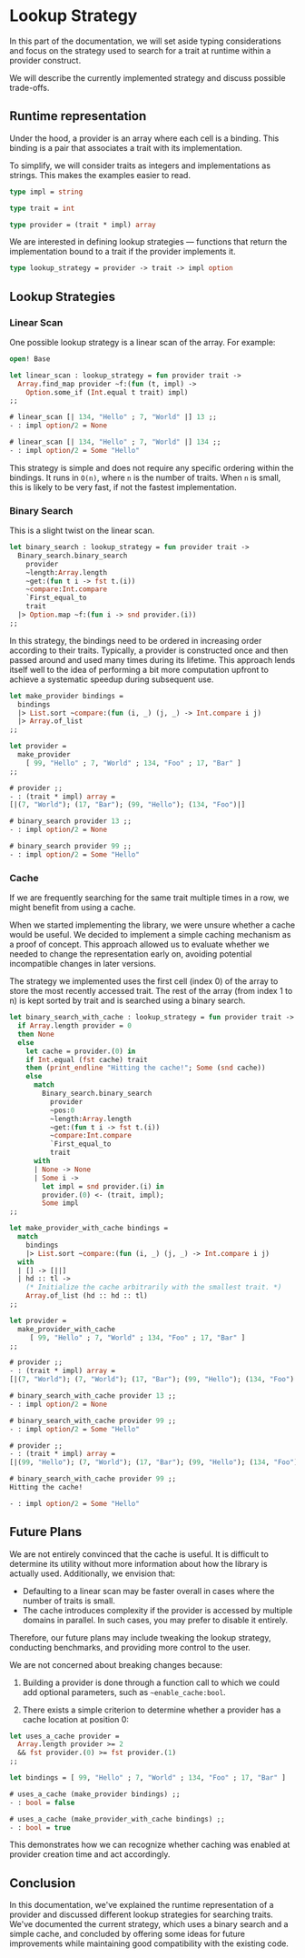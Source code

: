 # Lookup Strategy

In this part of the documentation, we will set aside typing considerations and focus on the strategy used to search for a trait at runtime within a provider construct.

We will describe the currently implemented strategy and discuss possible trade-offs.

## Runtime representation

Under the hood, a provider is an array where each cell is a binding. This binding is a pair that associates a trait with its implementation.

To simplify, we will consider traits as integers and implementations as strings. This makes the examples easier to read.

```ocaml
type impl = string

type trait = int

type provider = (trait * impl) array
```

We are interested in defining lookup strategies — functions that return the implementation bound to a trait if the provider implements it.

```ocaml
type lookup_strategy = provider -> trait -> impl option
```

## Lookup Strategies

### Linear Scan

One possible lookup strategy is a linear scan of the array. For example:

```ocaml
open! Base

let linear_scan : lookup_strategy = fun provider trait ->
  Array.find_map provider ~f:(fun (t, impl) ->
    Option.some_if (Int.equal t trait) impl)
;;
```

```ocaml
# linear_scan [| 134, "Hello" ; 7, "World" |] 13 ;;
- : impl option/2 = None

# linear_scan [| 134, "Hello" ; 7, "World" |] 134 ;;
- : impl option/2 = Some "Hello"
```

This strategy is simple and does not require any specific ordering within the bindings. It runs in `O(n)`, where `n` is the number of traits. When `n` is small, this is likely to be very fast, if not the fastest implementation.

### Binary Search

This is a slight twist on the linear scan.

```ocaml
let binary_search : lookup_strategy = fun provider trait ->
  Binary_search.binary_search
    provider
    ~length:Array.length
    ~get:(fun t i -> fst t.(i))
    ~compare:Int.compare
    `First_equal_to
    trait
  |> Option.map ~f:(fun i -> snd provider.(i))
;;
```

In this strategy, the bindings need to be ordered in increasing order according to their traits. Typically, a provider is constructed once and then passed around and used many times during its lifetime. This approach lends itself well to the idea of performing a bit more computation upfront to achieve a systematic speedup during subsequent use.

```ocaml
let make_provider bindings =
  bindings
  |> List.sort ~compare:(fun (i, _) (j, _) -> Int.compare i j)
  |> Array.of_list
;;

let provider =
  make_provider
    [ 99, "Hello" ; 7, "World" ; 134, "Foo" ; 17, "Bar" ]
;;
```
```ocaml
# provider ;;
- : (trait * impl) array =
[|(7, "World"); (17, "Bar"); (99, "Hello"); (134, "Foo")|]

# binary_search provider 13 ;;
- : impl option/2 = None

# binary_search provider 99 ;;
- : impl option/2 = Some "Hello"
```

### Cache

If we are frequently searching for the same trait multiple times in a row, we might benefit from using a cache.

When we started implementing the library, we were unsure whether a cache would be useful. We decided to implement a simple caching mechanism as a proof of concept. This approach allowed us to evaluate whether we needed to change the representation early on, avoiding potential incompatible changes in later versions.

The strategy we implemented uses the first cell (index 0) of the array to store the most recently accessed trait. The rest of the array (from index 1 to n) is kept sorted by trait and is searched using a binary search.

```ocaml
let binary_search_with_cache : lookup_strategy = fun provider trait ->
  if Array.length provider = 0
  then None
  else
    let cache = provider.(0) in
    if Int.equal (fst cache) trait
    then (print_endline "Hitting the cache!"; Some (snd cache))
    else
      match
        Binary_search.binary_search
          provider
          ~pos:0
          ~length:Array.length
          ~get:(fun t i -> fst t.(i))
          ~compare:Int.compare
          `First_equal_to
          trait
      with
      | None -> None
      | Some i ->
        let impl = snd provider.(i) in
        provider.(0) <- (trait, impl);
        Some impl
;;

let make_provider_with_cache bindings =
  match
    bindings
    |> List.sort ~compare:(fun (i, _) (j, _) -> Int.compare i j)
  with
  | [] -> [||]
  | hd :: tl ->
    (* Initialize the cache arbitrarily with the smallest trait. *)
    Array.of_list (hd :: hd :: tl)
;;
```

```ocaml
let provider =
  make_provider_with_cache
     [ 99, "Hello" ; 7, "World" ; 134, "Foo" ; 17, "Bar" ]
;;
```
```ocaml
# provider ;;
- : (trait * impl) array =
[|(7, "World"); (7, "World"); (17, "Bar"); (99, "Hello"); (134, "Foo")|]

# binary_search_with_cache provider 13 ;;
- : impl option/2 = None

# binary_search_with_cache provider 99 ;;
- : impl option/2 = Some "Hello"

# provider ;;
- : (trait * impl) array =
[|(99, "Hello"); (7, "World"); (17, "Bar"); (99, "Hello"); (134, "Foo")|]

# binary_search_with_cache provider 99 ;;
Hitting the cache!

- : impl option/2 = Some "Hello"
```

## Future Plans

We are not entirely convinced that the cache is useful. It is difficult to determine its utility without more information about how the library is actually used. Additionally, we envision that:

- Defaulting to a linear scan may be faster overall in cases where the number of traits is small.
- The cache introduces complexity if the provider is accessed by multiple domains in parallel. In such cases, you may prefer to disable it entirely.

Therefore, our future plans may include tweaking the lookup strategy, conducting benchmarks, and providing more control to the user.

We are not concerned about breaking changes because:

1. Building a provider is done through a function call to which we could add optional parameters, such as `~enable_cache:bool`.

2. There exists a simple criterion to determine whether a provider has a cache location at position 0:

```ocaml
let uses_a_cache provider =
  Array.length provider >= 2
  && fst provider.(0) >= fst provider.(1)
;;

let bindings = [ 99, "Hello" ; 7, "World" ; 134, "Foo" ; 17, "Bar" ]
```
```ocaml
# uses_a_cache (make_provider bindings) ;;
- : bool = false

# uses_a_cache (make_provider_with_cache bindings) ;;
- : bool = true
```

This demonstrates how we can recognize whether caching was enabled at provider creation time and act accordingly.

## Conclusion

In this documentation, we've explained the runtime representation of a provider and discussed different lookup strategies for searching traits. We've documented the current strategy, which uses a binary search and a simple cache, and concluded by offering some ideas for future improvements while maintaining good compatibility with the existing code.
